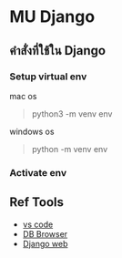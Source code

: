 # MU Django

## คำสั่งที่ใช้ใน Django

### Setup virtual env

mac os
> python3 -m venv env

windows os
> python -m venv env

### Activate env

## Ref Tools
* [vs code](https://code.visualstudio.com/)
* [DB Browser](https://sqlitebrowser.org/)
* [Django web](https://www.djangoproject.com/)